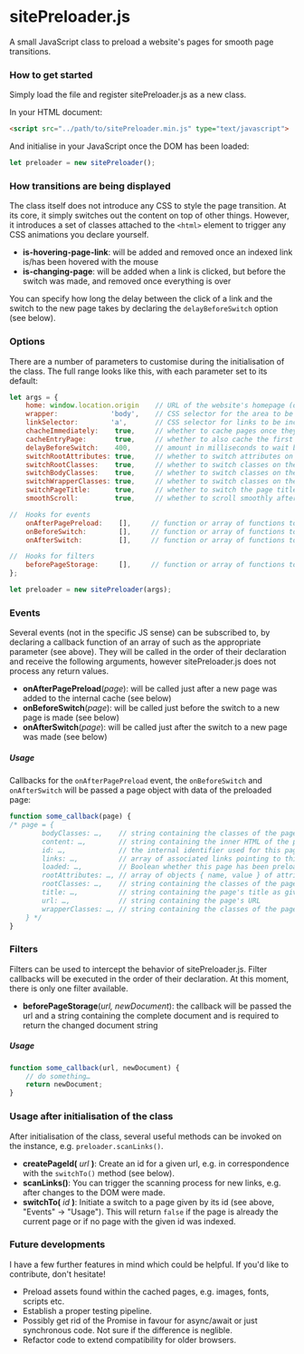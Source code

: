 # sitePreloader.js
A small JavaScript class to preload a website's pages for smooth page transitions.

### How to get started
Simply load the file and register sitePreloader.js as a new class.

In your HTML document:
```html
<script src="../path/to/sitePreloader.min.js" type="text/javascript">
```
And initialise in your JavaScript once the DOM has been loaded:
```javascript
let preloader = new sitePreloader();
```

### How transitions are being displayed

The class itself does not introduce any CSS to style the page transition. At its core, it simply switches out the content on top of other things. However, it introduces a set of classes attached to the ```<html>``` element to trigger any CSS animations you declare yourself.

* **is-hovering-page-link**: will be added and removed once an indexed link is/has been hovered with the mouse
* **is-changing-page**: will be added when a link is clicked, but before the switch was made, and removed once everything is over

You can specify how long the delay between the click of a link and the switch to the new page takes by declaring the ```delayBeforeSwitch``` option (see below).

### Options

There are a number of parameters to customise during the initialisation of the class. The full range looks like this, with each parameter set to its default:
```javascript
let args = {
    home: window.location.origin    // URL of the website's homepage (only links pointing to here or its subdirectories will be considered)
    wrapper:             'body',    // CSS selector for the area to be preloaded and switched
    linkSelector:        'a',       // CSS selector for links to be included. Will only preload same-origin links anyway
    chacheImmediately:    true,     // whether to cache pages once they're found
    cacheEntryPage:       true,     // whether to also cache the first page a user visits
    delayBeforeSwitch:    400,      // amount in milliseconds to wait before the new page is being displayed
    switchRootAttributes: true,     // whether to switch attributes on the <html> element (e.g. lang, manifest)
    switchRootClasses:    true,     // whether to switch classes on the <html> element
    switchBodyClasses:    true,     // whether to switch classes on the <body> element
    switchWrapperClasses: true,     // whether to switch classes on the <body> element
    switchPageTitle:      true,     // whether to switch the page title given by the <title> element
    smoothScroll:         true,     // whether to scroll smoothly after page switch

//  Hooks for events
    onAfterPagePreload:    [],     // function or array of functions to be fired after a page was preloaded
    onBeforeSwitch:        [],     // function or array of functions to be fired before content will be switched
    onAfterSwitch:         [],     // function or array of functions to be fired after content has been switched

//  Hooks for filters
    beforePageStorage:     [],     // function or array of functions to filter the fetched document before it is stored
};

let preloader = new sitePreloader(args);
```

### Events

Several events (not in the specific JS sense) can be subscribed to, by declaring a callback function of an array of such as the appropriate parameter (see above). They will be called in the order of their declaration and receive the following arguments, however sitePreloader.js does not process any return values.

* **onAfterPagePreload**(*page*): will be called just after a new page was added to the internal cache (see below)
* **onBeforeSwitch**(*page*): will be called just before the switch to a new page is made (see below)
* **onAfterSwitch**(*page*): will be called just after the switch to a new page was made (see below)

##### Usage

Callbacks for the ``onAfterPagePreload`` event, the ``onBeforeSwitch`` and ``onAfterSwitch`` will be passed a page object with data of the preloaded page:

```javascript
function some_callback(page) {
/* page = {
        bodyClasses: …,    // string containing the classes of the page's <body> tag
        content: …,        // string containing the inner HTML of the page's wrapper region (see options)
        id: …,             // the internal identifier used for this page (directly tied to its URL),
        links: …,          // array of associated links pointing to this page, represented by a link object { element, eventsRegistered, url }
        loaded: …,         // Boolean whether this page has been preloaded (always true)
        rootAttributes: …, // array of objects { name, value } of attributes of the page's <html> element (excluding class)
        rootClasses: …,    // string containing the classes of the page's <html> element
        title: …,          // string containing the page's title as given by the <title> element
        url: …,            // string containing the page's URL
        wrapperClasses: …, // string containing the classes of the page's wrapper element (see options)
    } */
}
```

### Filters

Filters can be used to intercept the behavior of sitePreloader.js. Filter callbacks will be executed in the order of their declaration. At this moment, there is only one filter available.
* **beforePageStorage**(*url, newDocument*): the callback will be passed the url and a string containing the complete document and is required to return the changed document string

##### Usage

```javascript
function some_callback(url, newDocument) {
    // do something…
    return newDocument;
}
```

### Usage after initialisation of the class

After initialisation of the class, several useful methods can be invoked on the instance, e.g. ```preloader.scanLinks()```.
* **createPageId(** *url* **)**: Create an id for a given url, e.g. in correspondence with the ```switchTo()``` method (see below).
* **scanLinks()**: You can trigger the scanning process for new links, e.g. after changes to the DOM were made.
* **switchTo(** *id* **)**: Initiate a switch to a page given by its id (see above, "Events" -> "Usage"). This will return ```false``` if the page is already the current page or if no page with the given id was indexed.

### Future developments

I have a few further features in mind which could be helpful. If you'd like to contribute, don't hesitate!
* Preload assets found within the cached pages, e.g. images, fonts, scripts etc.
* Establish a proper testing pipeline.
* Possibly get rid of the Promise in favour for async/await or just synchronous code. Not sure if the difference is neglible.
* Refactor code to extend compatibility for older browsers.
